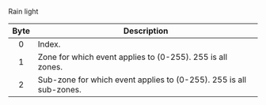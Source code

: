 Rain light

 | Byte | Description                                                        | 
 | :----: | -----------                                                        | 
 | 0    | Index.                                                             | 
 | 1    | Zone for which event applies to (0-255). 255 is all zones.         | 
 | 2    | Sub-zone for which event applies to (0-255). 255 is all sub-zones. | 
